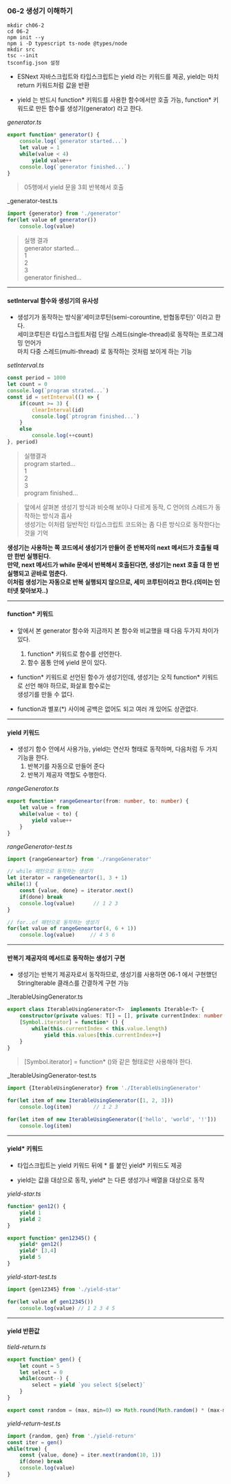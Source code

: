 ### 06-2 생성기 이해하기

    mkdir ch06-2
    cd 06-2
    npm init --y
    npm i -D typescript ts-node @types/node
    mkdir src
    tsc --init
    tsconfig.json 설정
    
- ESNext 자바스크립트와 타입스크립트는 yield 라는 키워드를 제공, yield는 마치 return 키워드처럼 값을 반환

- yield 는 반드시 function* 키워드를 사용한 함수에서만 호출 가능, function* 키워드로 만든 함수를 생성기(generator) 라고 한다.
        
_generator.ts_

```typeScript
export function* generator() {
    console.log(`generator started...`)
    let value = 1
    while(value < 4)
        yield value++
    console.log(`generator finished...`)
}
```
> 05행에서 yield 문을 3회 반복해서 호출

_generator-test.ts

```typeScript
import {generator} from './generator'
for(let value of generator())
    console.log(value)
```

> 실행 결과  
generator started...  
1  
2  
3  
generator finished...


***


#### setInterval 함수와 생성기의 유사성

- 생성기가 동작하는 방식을'세미코루틴(semi-corountine, 반협동루틴)' 이라고 한다.  
  세미코루틴은 타입스크립트처럼 단일 스레드(single-thread)로 동작하는 프로그래밍 언어가  
  마치 다중 스레드(multi-thread) 로 동작하는 것처럼 보이게 하는 기능
  
_setInterval.ts_

```typeScript
const period = 1000
let count = 0
console.log(`program strated...`)
const id = setInterval(() => {
    if(count >= 3) {
        clearInterval(id)
        console.log(`ptrogram finished...`)
    }
    else
        console.log(++count)
}, period)
```
> 실행결과  
program started...  
1  
2  
3  
program finished...

> 앞에서 살펴본 생성기 방식과 비슷해 보이나 다르게 동작, C 언어의 스레드가 동작하는 방식과 흡사  
  생성기는 이처럼 일반적인 타입스크립트 코드와는 좀 다른 방식으로 동작한다는 것을 기억
  
**생성기는 사용하는 쪽 코드에서 생성기가 만들어 준 반복자의 next 메서드가 호출될 때만 한번 실행된다.  
  만약, next 메서드가 while 문에서 반복해서 호출된다면, 생성기는 next 호출 대 한 번 실행되고 곧바로 멈춘다.  
  이처럼 생성기는 자동으로 반복 실행되지 않으므로, 세미 코루틴이라고 한다.(의미는 인터넷 찾아보자..)**  
  

***


#### function* 키워드

- 앞에서 본 generator 함수와 지금까지 본 함수와 비교했을 때 다음 두가지 차이가 있다.
    1. function* 키워드로 함수를 선언한다.
    2. 함수 몸통 안에 yield 문이 있다.
    
- function* 키워드로 선언된 함수가 생성기인데, 생성기는 오직 function* 키워드로 선언 해야 하므로, 화살표 함수로는  
  생성기를 만들 수 없다.
  
- function과 별포(*) 사이에 공백은 없어도 되고 여러 개 있어도 상관없다.


***


#### yield 키워드

- 생성기 함수 안에서 사용가능, yield는 연산자 형태로 동작하며, 다음처럼 두 가지 기능을 한다.
    1. 반복기를 자동으로 만들어 준다
    2. 반복기 제공자 역할도 수행한다.
    
_rangeGenerator.ts_

```typeScript
export function* rangeGeneartor(from: number, to: number) {
    let value = from
    while(value < to) {
        yield value++
    }
}
```

_rangeGenerator-test.ts_
```typeScript
import {rangeGeneartor} from './rangeGenerator'

// while 패턴으로 동작하는 생성기
let iterator = rangeGeneartor(1, 3 + 1)
while(1) {
    const {value, done} = iterator.next()
    if(done) break
    console.log(value)      // 1 2 3
}

// for..of 패턴으로 동작하는 생성기
for(let value of rangeGeneartor(4, 6 + 1))
    console.log(value)     // 4 5 6
```


***


#### 반복기 제공자의 메서드로 동작하는 생성기 구현

- 생성기는 반복기 제공자로서 동작하므로, 생성기를 사용하면 06-1 에서 구현했던 StringIterable 클래스를 간결하게 구현 가능

_IterableUsingGenerator.ts

```typeScript
export class IterableUsingGenerator<T>  implements Iterable<T> {
    constructor(private values: T[] = [], private currentIndex: number = 0) {}
    [Symbol.iterator] = function* () {
        while(this.currentIndex < this.value.length)
            yield this.values[this.currentIndex++]
    }
}
```
> [Symbol.iterator] = function* ()와 같은 형태로만 사용해야 한다.


_IterableUsingGenerator-test.ts

```typeScript
import {IterableUsingGenerator} from './IterableUsingGenerator'

for(let item of new IterableUsingGenerator([1, 2, 3]))
    console.log(item)       // 1 2 3

for(let item of new IterableUsingGenerator(['hello', 'world', '!']))    
    console.log(item)
```


***


#### yield* 키워드

- 타입스크립트는 yield 키워드 뒤에 * 를 붙인 yield* 키워드도 제공

- yield는 값을 대상으로 동작, yield* 는 다른 생성기나 배열을 대상으로 동작

_yield-star.ts_

```typeScript
function* gen12() {
    yield 1
    yield 2
}

export function* gen12345() {
    yield* gen12()
    yield* [3,4]
    yield 5
}
```

_yield-start-test.ts_

```typeScript
import {gen12345} from './yield-star'

for(let value of gen12345())
    console.log(value) // 1 2 3 4 5
```


***

#### yield 반환값

_tield-return.ts_

```typeScript
export function* gen() {
    let count = 5
    let select = 0
    while(count--) {
        select = yield `you select ${select}`
    }
}

export const random = (max, min=0) => Math.round(Math.random() * (max-min)) + min
```

_yield-return-test.ts_

```typeScript
import {random, gen} from './yield-return'
const iter = gen()
while(true) {
    const {value, done} = iter.next(random(10, 1))
    if(done) break
    console.log(value)
}
```
